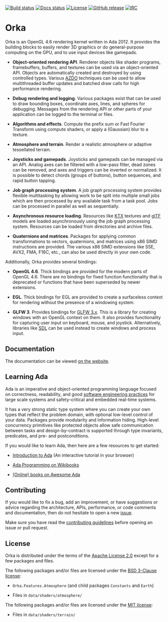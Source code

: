 [![Build status](https://img.shields.io/shippable/5c87f0065329800700799d31/master.svg)](https://app.shippable.com/github/onox/orka)
[![Docs status](https://img.shields.io/netlify/4fa61148-e68f-41e6-b7fa-1785eaf4bcb5?label=docs)](https://app.netlify.com/sites/orka-engine/deploys)
[![License](https://img.shields.io/github/license/onox/orka.svg?color=blue)](https://github.com/onox/orka/blob/master/LICENSE)
[![GitHub release](https://img.shields.io/github/release/onox/orka.svg)](https://github.com/onox/orka/releases/latest)
[![IRC](https://img.shields.io/badge/IRC-%23ada%20on%20freenode-orange.svg)](https://webchat.freenode.net/?channels=ada)

# Orka

Orka is an OpenGL 4.6 rendering kernel written in Ada 2012. It provides
the building blocks to easily render 3D graphics or do general-purpose
computing on the GPU, and to use input devices like gamepads.

- **Object-oriented rendering API**. Renderer objects like shader programs,
framebuffers, buffers, and textures can be used via an
object-oriented API. Objects are automatically created and destroyed by using
controlled types. Various [AZDO][url-azdo] techniques can be used to allow
multithreaded buffer updates and batched draw calls for high performance rendering.

- **Debug rendering and logging**. Various packages exist that can be used
to draw bounding boxes, coordinate axes, lines, and spheres for debugging.
Messages from the rendering API or other parts of your application can be
logged to the terminal or files.

- **Algorithms and effects**. Compute the prefix sum or Fast Fourier Transform
using compute shaders, or apply a (Gaussian) blur to a texture.

- **Atmosphere and terrain**. Render a realistic atmosphere or adaptive
tessellated terrain.

- **Joysticks and gamepads**. Joysticks and gamepads can be managed via
an API. Analog axes can be filtered with a low-pass filter, dead zones
can be removed, and axes and triggers can be inverted or normalized.
It is possible to detect chords (groups of buttons), button sequences,
and rapid button tapping.

- **Job graph processing system**. A job graph processing system provides
flexible multitasking by allowing work to be split into multiple small jobs
which are then processed by any available task from a task pool. Jobs can be
processed in parallel as well as sequentially.

- **Asynchronous resource loading**. Resources like [KTX][url-ktx] textures
and [glTF][url-gltf] models are loaded asynchronously using the job graph
processing system. Resources can be loaded from directories and archive files.

- **Quaternions and matrices**. Packages for applying common transformations
to vectors, quaternions, and matrices using x86 SIMD instructions are provided.
The various x86 SIMD extensions like SSE, AVX2, FMA, F16C, etc., can also be
used directly in your own code.

Additionally, Orka provides several bindings:

- **OpenGL 4.6**. Thick bindings are provided for the modern parts
of OpenGL 4.6. There are no bindings for fixed function functionality
that is deprecated or functions that have been superseded by newer extensions.

- **EGL**. Thick bindings for EGL are provided to create a surfaceless
context for rendering without the presence of a windowing system.

- **GLFW 3**. Provides bindings for [GLFW 3.x][url-glfw]. This
is a library for creating windows with an OpenGL context on them. It also
provides functionality for capturing user input on keyboard, mouse, and
joystick. Alternatively, libraries like [SDL][url-sdl] can be
used instead to create windows and process input.

## Documentation

The documentation can be viewed [on the website][url-docs].

## Learning Ada

Ada is an imperative and object-oriented programming language focused
on correctness, readability, and good [software engineering practices][url-swe-practices]
for large scale systems and safety-critical and embedded real-time systems.

It has a very strong static type system where you can create your own
types that reflect the problem domain, with optional low-level control
of your data. Packages provide modularity and information hiding. High-level
concurrency primitives like protected objects allow safe communication
between tasks and design-by-contract is supported through type invariants,
predicates, and pre- and postconditions.

If you would like to learn Ada, then here are a few resources to get started:

- [Introduction to Ada][url-learn-act] (An interactive tutorial in your browser)

- [Ada Programming on Wikibooks][url-wikibooks]

- [(Online) books on Awesome Ada][url-awesome]

## Contributing

If you would like to fix a bug, add an improvement, or have suggestions
or advice regarding the architecture, APIs, performance, or code comments
and documentation, then do not hesitate to open a new [issue][url-issue].

Make sure you have read the [contributing guidelines][url-contributing]
before opening an issue or pull request.

## License

Orka is distributed under the terms of the [Apache License 2.0][url-apache]
except for a few packages and files.

The following packages and/or files are licensed under the
[BSD 3-Clause license][url-bsd-3]:

- `Orka.Features.Atmosphere` (and child packages `Constants` and `Earth`)

- Files in `data/shaders/atmosphere/`

The following packages and/or files are licensed under the [MIT license][url-mit]:

- Files in `data/shaders/terrain/`

  [url-apache]: https://opensource.org/licenses/Apache-2.0
  [url-bsd-3]: https://opensource.org/licenses/BSD-3-Clause
  [url-mit]: https://opensource.org/licenses/MIT
  [url-awesome]: https://github.com/ohenley/awesome-ada#online-books
  [url-azdo]: https://www.khronos.org/assets/uploads/developers/library/2014-gdc/Khronos-OpenGL-Efficiency-GDC-Mar14.pdf
  [url-contributing]: /CONTRIBUTING.md
  [url-docs]: https://orka-engine.netlify.com/
  [url-glfw]: http://www.glfw.org/
  [url-gltf]: https://github.com/KhronosGroup/glTF/blob/master/specification/2.0/README.md
  [url-issue]: https://github.com/onox/orka/issues
  [url-ktx]: https://www.khronos.org/opengles/sdk/tools/KTX/file_format_spec/
  [url-learn-act]: https://learn.adacore.com/courses/intro-to-ada/index.html
  [url-sdl]: https://github.com/lucretia/sdlada
  [url-swe-practices]: https://en.wikibooks.org/wiki/Ada_Programming#Programming_in_the_large
  [url-wikibooks]: https://en.wikibooks.org/wiki/Ada_Programming
